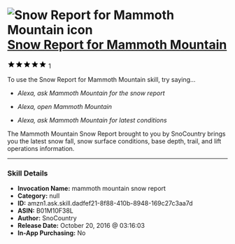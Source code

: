 # &nbsp;<img src="skill_icon" alt="Snow Report for Mammoth Mountain icon" width="36"> [Snow Report for Mammoth Mountain](http://alexa.amazon.com/#skills/amzn1.ask.skill.dadfef21-8f88-410b-8948-169c27c3aa7d)
![5 stars](../../images/ic_star_black_18dp_1x.png)![5 stars](../../images/ic_star_black_18dp_1x.png)![5 stars](../../images/ic_star_black_18dp_1x.png)![5 stars](../../images/ic_star_black_18dp_1x.png)![5 stars](../../images/ic_star_black_18dp_1x.png) 1

To use the Snow Report for Mammoth Mountain skill, try saying...

* *Alexa, ask Mammoth Mountain for the snow report*

* *Alexa, open Mammoth Mountain*

* *Alexa, ask Mammoth Mountain for latest conditions*

The Mammoth Mountain Snow Report brought to you by SnoCountry brings you the latest snow fall, snow surface conditions,  base depth, trail, and lift operations information.

***

### Skill Details

* **Invocation Name:** mammoth mountain snow report
* **Category:** null
* **ID:** amzn1.ask.skill.dadfef21-8f88-410b-8948-169c27c3aa7d
* **ASIN:** B01M10F38L
* **Author:** SnoCountry
* **Release Date:** October 20, 2016 @ 03:16:03
* **In-App Purchasing:** No
